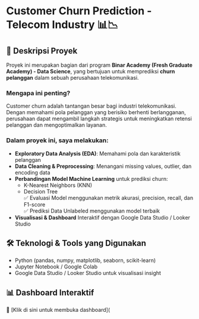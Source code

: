 # Customer Churn Prediction - Telecom Industry 📊📉
## 📌 Deskripsi Proyek
Proyek ini merupakan bagian dari program **Binar Academy (Fresh Graduate Academy) - Data Science**, yang bertujuan untuk memprediksi **churn pelanggan** dalam sebuah perusahaan telekomunikasi.
### **Mengapa ini penting?**
Customer churn adalah tantangan besar bagi industri telekomunikasi. Dengan memahami pola pelanggan yang berisiko berhenti berlangganan, perusahaan dapat mengambil langkah strategis untuk meningkatkan retensi pelanggan dan mengoptimalkan layanan.
### Dalam proyek ini, saya melakukan:
- **Exploratory Data Analysis (EDA)**: Memahami pola dan karakteristik pelanggan
- **Data Cleaning & Preprocessing**: Menangani missing values, outlier, dan encoding data
- **Perbandingan Model Machine Learning** untuk prediksi churn:
    - K-Nearest Neighbors (KNN)
    - Decision Tree<br>
      ✅ Evaluasi Model menggunakan metrik akurasi, precision, recall, dan F1-score<br>
      ✅ Prediksi Data Unlabeled menggunakan model terbaik<br>
- **Visualisasi & Dashboard** Interaktif dengan Google Data Studio / Looker Studio<br>
## 🛠 Teknologi & Tools yang Digunakan
- Python (pandas, numpy, matplotlib, seaborn, scikit-learn)
- Jupyter Notebook / Google Colab
- Google Data Studio / Looker Studio untuk visualisasi insight
## 📊 Dashboard Interaktif
🔗 [Klik di sini untuk membuka dashboard](
